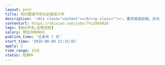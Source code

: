 ```yaml
---                
layout: post       
title: 知识图谱可视化前端设计师           
description: '<div class="content"></br><p class="">一、要求高级前端，对大数据可视化有项目经验，工作经验3年以上，踏实肯干</br><br/>二、高级Ui设计师 </br><br/>三、驻场开发，接受加班</br><br/>四、只要技术过硬，价格可谈</br><br/>五、项目 着急，需尽快上岗</br><br/>六、时间周期半个月左右</br><br/>七、驻场地址：石景山石景山路20号</p></br></div>'     
contenturl: https://shixian.com/jobs/7412869920      
tags: [Web开发,全程坐班]            
salary: 预估30000元          
publish_time: '已发布 7 天'         
start_time: '2018-06-09 21:15:02'           
apply: 2                   
time_range: 15天              
status: 招募中                  
---                 
```

